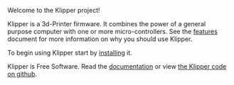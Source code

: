 Welcome to the Klipper project!

Klipper is a 3d-Printer firmware. It combines the power of a general
purpose computer with one or more micro-controllers. See the
[features](Features.md) document for more information on why you
should use Klipper.

To begin using Klipper start by [installing](Installation.md) it.

Klipper is Free Software. Read the [documentation](Overview.md) or
view
[the Klipper code on github](https://github.com/KevinOConnor/klipper).
